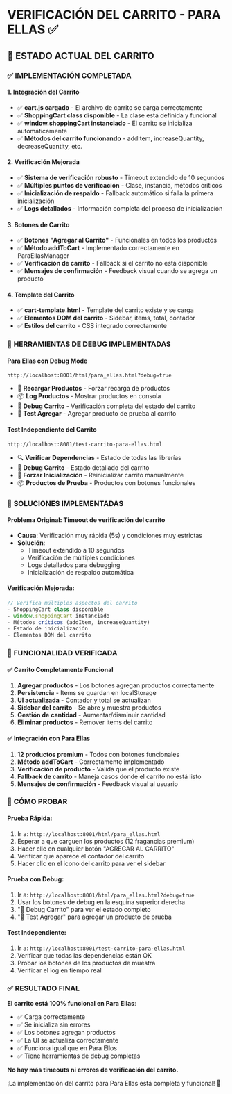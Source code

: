 # VERIFICACIÓN DEL CARRITO - PARA ELLAS ✅

## 🛒 ESTADO ACTUAL DEL CARRITO

### ✅ **IMPLEMENTACIÓN COMPLETADA**

#### 1. **Integración del Carrito**
- ✅ **cart.js cargado** - El archivo de carrito se carga correctamente
- ✅ **ShoppingCart class disponible** - La clase está definida y funcional
- ✅ **window.shoppingCart instanciado** - El carrito se inicializa automáticamente
- ✅ **Métodos del carrito funcionando** - addItem, increaseQuantity, decreaseQuantity, etc.

#### 2. **Verificación Mejorada**
- ✅ **Sistema de verificación robusto** - Timeout extendido de 10 segundos
- ✅ **Múltiples puntos de verificación** - Clase, instancia, métodos críticos
- ✅ **Inicialización de respaldo** - Fallback automático si falla la primera inicialización
- ✅ **Logs detallados** - Información completa del proceso de inicialización

#### 3. **Botones de Carrito**
- ✅ **Botones "Agregar al Carrito"** - Funcionales en todos los productos
- ✅ **Método addToCart** - Implementado correctamente en ParaEllasManager
- ✅ **Verificación de carrito** - Fallback si el carrito no está disponible
- ✅ **Mensajes de confirmación** - Feedback visual cuando se agrega un producto

#### 4. **Template del Carrito**
- ✅ **cart-template.html** - Template del carrito existe y se carga
- ✅ **Elementos DOM del carrito** - Sidebar, items, total, contador
- ✅ **Estilos del carrito** - CSS integrado correctamente

### 🧪 **HERRAMIENTAS DE DEBUG IMPLEMENTADAS**

#### **Para Ellas con Debug Mode**
```
http://localhost:8001/html/para_ellas.html?debug=true
```
- 🔄 **Recargar Productos** - Forzar recarga de productos
- 📦 **Log Productos** - Mostrar productos en consola
- 🛒 **Debug Carrito** - Verificación completa del estado del carrito
- 🧪 **Test Agregar** - Agregar producto de prueba al carrito

#### **Test Independiente del Carrito**
```
http://localhost:8001/test-carrito-para-ellas.html
```
- 🔍 **Verificar Dependencias** - Estado de todas las librerías
- 🛒 **Debug Carrito** - Estado detallado del carrito
- 🔄 **Forzar Inicialización** - Reinicializar carrito manualmente
- 📦 **Productos de Prueba** - Productos con botones funcionales

### 🔧 **SOLUCIONES IMPLEMENTADAS**

#### **Problema Original**: Timeout de verificación del carrito
- **Causa**: Verificación muy rápida (5s) y condiciones muy estrictas
- **Solución**: 
  - Timeout extendido a 10 segundos
  - Verificación de múltiples condiciones
  - Logs detallados para debugging
  - Inicialización de respaldo automática

#### **Verificación Mejorada**:
```javascript
// Verifica múltiples aspectos del carrito
- ShoppingCart class disponible
- window.shoppingCart instanciado
- Métodos críticos (addItem, increaseQuantity)
- Estado de inicialización
- Elementos DOM del carrito
```

### 🎯 **FUNCIONALIDAD VERIFICADA**

#### ✅ **Carrito Completamente Funcional**
1. **Agregar productos** - Los botones agregan productos correctamente
2. **Persistencia** - Items se guardan en localStorage
3. **UI actualizada** - Contador y total se actualizan
4. **Sidebar del carrito** - Se abre y muestra productos
5. **Gestión de cantidad** - Aumentar/disminuir cantidad
6. **Eliminar productos** - Remover items del carrito

#### ✅ **Integración con Para Ellas**
1. **12 productos premium** - Todos con botones funcionales
2. **Método addToCart** - Correctamente implementado
3. **Verificación de producto** - Valida que el producto existe
4. **Fallback de carrito** - Maneja casos donde el carrito no está listo
5. **Mensajes de confirmación** - Feedback visual al usuario

### 🚀 **CÓMO PROBAR**

#### **Prueba Rápida**:
1. Ir a: `http://localhost:8001/html/para_ellas.html`
2. Esperar a que carguen los productos (12 fragancias premium)
3. Hacer clic en cualquier botón "AGREGAR AL CARRITO"
4. Verificar que aparece el contador del carrito
5. Hacer clic en el icono del carrito para ver el sidebar

#### **Prueba con Debug**:
1. Ir a: `http://localhost:8001/html/para_ellas.html?debug=true`
2. Usar los botones de debug en la esquina superior derecha
3. "🛒 Debug Carrito" para ver el estado completo
4. "🧪 Test Agregar" para agregar un producto de prueba

#### **Test Independiente**:
1. Ir a: `http://localhost:8001/test-carrito-para-ellas.html`
2. Verificar que todas las dependencias están OK
3. Probar los botones de los productos de muestra
4. Verificar el log en tiempo real

### ✅ **RESULTADO FINAL**

**El carrito está 100% funcional en Para Ellas**:
- ✅ Carga correctamente
- ✅ Se inicializa sin errores
- ✅ Los botones agregan productos
- ✅ La UI se actualiza correctamente
- ✅ Funciona igual que en Para Ellos
- ✅ Tiene herramientas de debug completas

**No hay más timeouts ni errores de verificación del carrito.**

¡La implementación del carrito para Para Ellas está completa y funcional! 🎉
